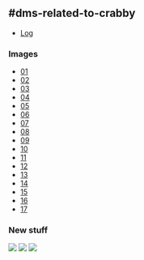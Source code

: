 ## #dms-related-to-crabby
- [Log](CRABBY/Channels2/moredm/Log.txt)
### Images
- [01](CRABBY/Channels2/moredm/img/01.png)
- [02](CRABBY/Channels2/moredm/img/02.png)
- [03](CRABBY/Channels2/moredm/img/03.png)
- [04](CRABBY/Channels2/moredm/img/04.png)
- [05](CRABBY/Channels2/moredm/img/05.png)
- [06](CRABBY/Channels2/moredm/img/06.png)
- [07](CRABBY/Channels2/moredm/img/07.png)
- [08](CRABBY/Channels2/moredm/img/08.png)
- [09](CRABBY/Channels2/moredm/img/09.png)
- [10](CRABBY/Channels2/moredm/img/10.png)
- [11](CRABBY/Channels2/moredm/img/11.png)
- [12](CRABBY/Channels2/moredm/img/12.png)
- [13](CRABBY/Channels2/moredm/img/13.png)
- [14](CRABBY/Channels2/moredm/img/14.png)
- [15](CRABBY/Channels2/moredm/img/15.png)
- [16](CRABBY/Channels2/moredm/img/16.png)
- [17](CRABBY/Channels2/moredm/img/17.png)
### New stuff
![](https://i.imgur.com/qyurehC.png) 
![](https://cdn.discordapp.com/attachments/1052830231213387776/1084062553824559154/IMG_0577.png)
![](https://cdn.discordapp.com/attachments/1052830231213387776/1084062554030096485/IMG_0580.png)